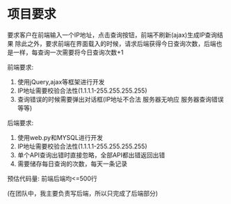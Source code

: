 # 项目要求 #
要求客户在前端输入一个IP地址，点击查询按钮，前端不刷新(ajax)生成IP查询结果
除此之外，要求前端在界面载入的时候，请求后端获得今日查询次数，后端也是一样，每查询一次需要将今日查询次数+1

前端要求:
1. 使用jQuery,ajax等框架进行开发
2. IP地址需要校验合法性(1.1.1.1-255.255.255.255)
3. 查询错误的时候需要弹出对话框(IP地址不合法 服务器无响应 服务器查询错误等等)

后端要求:
1. 使用web.py和MYSQL进行开发
2. IP地址需要校验合法性(1.1.1.1-255.255.255.255)
3. 单个API查询出错时直接忽略，全部API都出错返回出错
4. 需要储存每日查询的次数，每天一条记录

预估代码量:
前端后端均<=500行

(在团队中，我主要负责写后端，所以只完成了后端部分)

